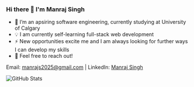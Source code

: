 ### Hi there 👋 I'm Manraj Singh
- 🌱 I’m an apsiring software engineering, currently studying at University of Calgary
- 💡 I am currently self-learning full-stack web development
- ⚡ New opportunities excite me and I am always looking for further ways I can develop my skills
- 💬 Feel free to reach out! 

Email: manrajs2025@gmail.com | LinkedIn: [Manraj Singh](https://www.linkedin.com/in/manraj-singh-uofc/)

![GitHub Stats](https://github-readme-stats.vercel.app/api?username=ManrajSingh6&&theme=radical)
